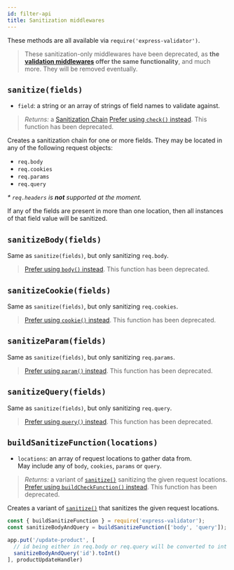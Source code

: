```yaml
---
id: filter-api
title: Sanitization middlewares
---
```


These methods are all available via `require('express-validator')`.

> These sanitization-only middlewares have been deprecated, as **the [validation middlewares](api-check.md)
offer the same functionality**, and much more.
> They will be removed eventually.

## `sanitize(fields)`

- `field`: a string or an array of strings of field names to validate against.

> *Returns:* a [Sanitization Chain](api-sanitization-chain.md)
> [Prefer using `check()` instead](api-check.md#checkfields-message). This function has been deprecated.

Creates a sanitization chain for one or more fields. They may be located in any of the following request objects:

- `req.body`
- `req.cookies`
- `req.params`
- `req.query`

_* `req.headers` is **not** supported at the moment._

If any of the fields are present in more than one location, then all instances of that field value will be sanitized.

## `sanitizeBody(fields)`

Same as `sanitize(fields)`, but only sanitizing `req.body`.

> [Prefer using `body()` instead](api-check.md#bodyfields-message). This function has been deprecated.

## `sanitizeCookie(fields)`

Same as `sanitize(fields)`, but only sanitizing `req.cookies`.

> [Prefer using `cookie()` instead](api-check.md#cookiefields-message). This function has been deprecated.

## `sanitizeParam(fields)`

Same as `sanitize(fields)`, but only sanitizing `req.params`.

> [Prefer using `param()` instead](api-check.md#paramfields-message). This function has been deprecated.

## `sanitizeQuery(fields)`

Same as `sanitize(fields)`, but only sanitizing `req.query`.

> [Prefer using `query()` instead](api-check.md#queryfields-message). This function has been deprecated.

## `buildSanitizeFunction(locations)`

- `locations`: an array of request locations to gather data from.  
   May include any of `body`, `cookies`, `params` or `query`.

> *Returns:* a variant of [`sanitize()`](#sanitizefields) sanitizing the given request locations.
> [Prefer using `buildCheckFunction()` instead](api-check.md#buildcheckfunctionlocations). This function has been deprecated.

Creates a variant of [`sanitize()`](#sanitizefields) that sanitizes the given request locations.

```js
const { buildSanitizeFunction } = require('express-validator');
const sanitizeBodyAndQuery = buildSanitizeFunction(['body', 'query']);

app.put('/update-product', [
  // id being either in req.body or req.query will be converted to int
  sanitizeBodyAndQuery('id').toInt()
], productUpdateHandler)
```
